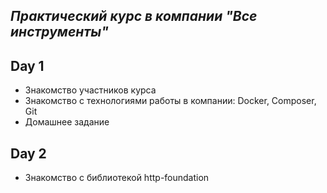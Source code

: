 ## _Практический курс в компании "Все инструменты"_

## Day 1

- Знакомство участников курса
- Знакомство с технологиями работы в компании: Docker, Composer, Git
- Домашнее задание

## Day 2

- Знакомство с библиотекой http-foundation
